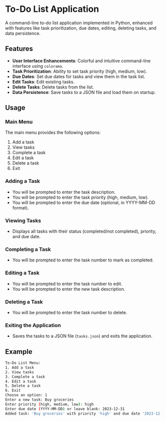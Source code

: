 # To-Do List Application

A command-line to-do list application implemented in Python, enhanced with features like task prioritization, due dates, editing, deleting tasks, and data persistence.

## Features

- **User Interface Enhancements**: Colorful and intuitive command-line interface using `colorama`.
- **Task Prioritization**: Ability to set task priority (high, medium, low).
- **Due Dates**: Set due dates for tasks and view them in the task list.
- **Edit Tasks**: Edit existing tasks.
- **Delete Tasks**: Delete tasks from the list.
- **Data Persistence**: Save tasks to a JSON file and load them on startup.


## Usage

### Main Menu

The main menu provides the following options:

1. Add a task
2. View tasks
3. Complete a task
4. Edit a task
5. Delete a task
6. Exit

### Adding a Task

- You will be prompted to enter the task description.
- You will be prompted to enter the task priority (high, medium, low).
- You will be prompted to enter the due date (optional, in YYYY-MM-DD format).

### Viewing Tasks

- Displays all tasks with their status (completed/not completed), priority, and due date.

### Completing a Task

- You will be prompted to enter the task number to mark as completed.

### Editing a Task

- You will be prompted to enter the task number to edit.
- You will be prompted to enter the new task description.

### Deleting a Task

- You will be prompted to enter the task number to delete.

### Exiting the Application

- Saves the tasks to a JSON file (`tasks.json`) and exits the application.

## Example

```bash
To-Do List Menu:
1. Add a task
2. View tasks
3. Complete a task
4. Edit a task
5. Delete a task
6. Exit
Choose an option: 1
Enter a new task: Buy groceries
Enter priority (high, medium, low): high
Enter due date (YYYY-MM-DD) or leave blank: 2023-12-31
Added task: 'Buy groceries' with priority 'high' and due date '2023-12-31'
